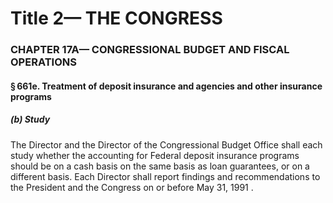 
# Title 2— THE CONGRESS
### CHAPTER 17A— CONGRESSIONAL BUDGET AND FISCAL OPERATIONS
#### § 661e. Treatment of deposit insurance and agencies and other insurance programs
##### (b) Study

The Director and the Director of the Congressional Budget Office shall each study whether the accounting for Federal deposit insurance programs should be on a cash basis on the same basis as loan guarantees, or on a different basis. Each Director shall report findings and recommendations to the President and the Congress on or before May 31, 1991 .
